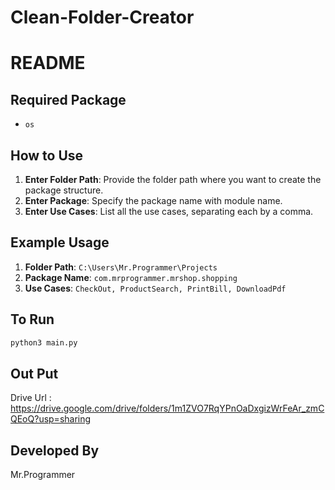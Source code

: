 # Clean-Folder-Creator
 
# README

## Required Package

- `os`

## How to Use

1. **Enter Folder Path**: Provide the folder path where you want to create the package structure.
2. **Enter Package**: Specify the package name with module name.
3. **Enter Use Cases**: List all the use cases, separating each by a comma.

## Example Usage

1. **Folder Path**: `C:\Users\Mr.Programmer\Projects`
2. **Package Name**: `com.mrprogrammer.mrshop.shopping`
3. **Use Cases**: `CheckOut, ProductSearch, PrintBill, DownloadPdf`

## To Run

```sh
python3 main.py
```

## Out Put

Drive Url : https://drive.google.com/drive/folders/1m1ZVO7RqYPnOaDxgizWrFeAr_zmCQEoQ?usp=sharing

## Developed By
Mr.Programmer
